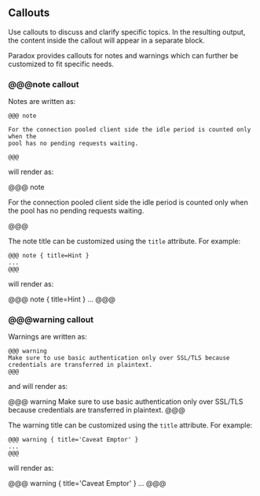 Callouts
--------

Use callouts to discuss and clarify specific topics. In the resulting output,
the content inside the callout will appear in a separate block.

Paradox provides callouts for notes and warnings which can further be
customized to fit specific needs.

### @@@note callout

Notes are written as:

```
@@@ note

For the connection pooled client side the idle period is counted only when the
pool has no pending requests waiting.

@@@
```

will render as:

@@@ note

For the connection pooled client side the idle period is counted only when the
pool has no pending requests waiting.

@@@

The note title can be customized using the `title` attribute. For example:

```
@@@ note { title=Hint }
...
@@@
```

will render as:

@@@ note { title=Hint }
...
@@@

### @@@warning callout

Warnings are written as:

```
@@@ warning
Make sure to use basic authentication only over SSL/TLS because credentials are transferred in plaintext.
@@@
```

and will render as:

@@@ warning
Make sure to use basic authentication only over SSL/TLS because credentials are transferred in plaintext.
@@@

The warning title can be customized using the `title` attribute. For example:

```
@@@ warning { title='Caveat Emptor' }
...
@@@
```

will render as:

@@@ warning { title='Caveat Emptor' }
...
@@@
